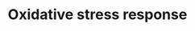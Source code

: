 ---
annotations:
- type: Pathway Ontology
  value: oxidative stress response pathway
authors:
- MaintBot
- Fehrhart
- Eweitz
description: ''
last-edited: 2021-05-16
organisms:
- Canis familiaris
redirect_from:
- /index.php/Pathway:WP1166
- /instance/WP1166
schema-jsonld:
- '@context': https://schema.org/
  '@id': https://wikipathways.github.io/pathways/WP1166.html
  '@type': Dataset
  creator:
    '@type': Organization
    name: WikiPathways
  description: ''
  keywords:
  - SOD3
  - NFKB1
  - GCLC
  - MAPK14
  - MT1X
  - GPX3
  - GPX1
  - JUNB
  - TXNRD1
  - MAPK10
  - Nrf2
  - MAOA
  - MGST1
  - GSTT2
  - XDH
  - SP1
  - GSR
  - SOD2
  - TXNRD2
  - HMOX1
  - CAT
  - TXN2
  - CYBA
  - SOD1
  - NFIX
  - CYP1A1
  - NQO1
  - FOS
  - UGT1A6
  license: CC0
  name: Oxidative stress response
seo: CreativeWork
title: Oxidative stress response
wpid: WP1166
---